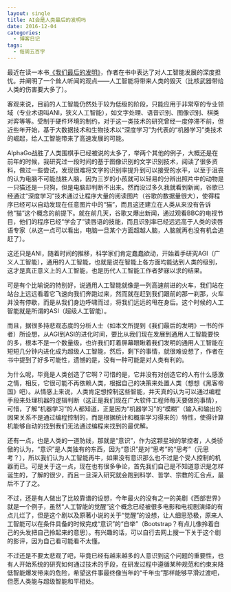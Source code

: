```yaml
---
layout: single
title: AI会是人类最后的发明吗
date: 2016-12-04
categories:
  - 博客日记
tags:
  - 每周五百字
--- 
```

最近在读一本书[《我们最后的发明》](https://book.douban.com/subject/26855627/)，作者在书中表达了对人工智能发展的深度担忧。并阐明了一个耸人听闻的观点——人工智能将带来人类的毁灭（比核武器带给人类的伤害要大多了）。

客观来说，目前的人工智能仍然处于较为低级的阶段，只能应用于非常窄的专业领域（专业术语叫ANI，狭义人工智能），如文字处理、语音识别、图像识别、棋类对弈等等。受制于硬件环境的制约，对于这一类技术的研究曾经一度停滞不前，但近些年开始，基于大数据技术和生物技术以“深度学习”为代表的“机器学习”类技术的崛起，给人工智能带来了高速发展的可能。

AlphaGo战胜了人类围棋手已经被说的太多了，举两个其他的例子，大概还是在前年的时候，我研究过一段时间的基于图像识别的文字识别技术，阅读了很多资料，做过一些尝试，发现很难将文字的识别率提升到可以接受的水平，以至于沮丧的认为电脑不可能战胜人脑，因为三岁的小孩就可以轻易的分辨出照片中的动物是一只猫还是一只狗，但是电脑却判断不出来。然而没过多久我就看到新闻，谷歌已经通过“深度学习”技术通过让程序大量的阅读图片（谷歌的数据量很大），使得程序已经可以自动发现在任意图片中的“猫”，而且这还建立在人类从来没有告诉他“猫”这个概念的前提下。就在前几天，谷歌又爆出新闻，通过观看BBC的电视节目，他们的程序已经“学会了”读唇语的技能，而且识别率已经远远高于人类的读唇语专家（从这一点可以看出，电脑一旦某个方面超越人脑，人脑就再也没有机会追赶了）。

这还只是ANI，随着时间的推移，科学家们肯定蠢蠢欲动，开始着手研究AGI（广义人工智能），通用的人工智能，也就是说在智能上各方面均能达到人类的级别，这才是真正意义上的人工智能，也是历代人工智能工作者梦寐以求的结果。

可是有个比喻说的特别好，说通用人工智能就像是一列高速前进的火车，我们站在站台上远远看着它飞速向我们奔跑过来，然而就在赶到我们跟前的那一刹那，火车并没有停歇，而是从我们身边呼啸而过，将我们远远的甩在身后。这个时候的人工智能就是所谓的ASI（超级人工智能）。

而且，据很多持悲观态度的分析人士（如本文所提到《我们最后的发明》一书的作者）所设想，从AGI到ASI的进化时间，要比从我们现在发展到通用人工智能要快的多，根本不是一个数量级，也许我们盯着屏幕眼瞅着我们发明的通用人工智能在短短几分钟内进化成为超级人工智能，然后，剩下的事情，就很难设想了，作者在书中提到了好多可能性，遗憾的是，没有一种可能是对人类有利的。

为什么呢，毕竟是人类创造了它啊？可惜的是，它并没有对创造它的人有什么感激之情，相反，它很可能不再依赖人类，根据自己的决策来处置人类（想想《黑客帝国》吧）。从情感上来说，人类肯定想控制这些智能，并天真的认为可以通过编程手段来处理机器的逻辑判断（这正是我们现在广大软件工程师每天要做的事情），可惜，了解“机器学习”的人都知道，正是因为“机器学习”的“模糊”（输入和输出的因果关系不是通过编程控制的，而是根据统计和概率学习得来的）特性，使得计算机能够自动的找到我们无法通过编程来找到的最优解。

还有一点，也是人类的一道防线，那就是“意识”，作为这颗星球的掌控者，人类骄傲的认为，“意识”是人类独有的东西，因为“意识”是对“思考”的“思考”（元思考？），所以我们认为人工智能再牛，如果没有意识那么也不过是个受人控制的机器而已。可是关于这一点，现在也有很多争论，首先我们自己是不知道意识是怎样诞生的，了解的很少，而且一旦深入研究就会跑到科学、哲学、宗教的汇合点，最后不了了之。

不过，还是有人做出了比较靠谱的设想，今年最火的没有之一的美剧《西部世界》就是一个例子，虽然“人工智能的觉醒”这个概念已经被很多电影和电视剧演绎的有点儿烂了，但是这个剧以及原著小说的关于“觉醒”的设想，让人细思恐极，原来人工智能可以在条件具备的时候完成“意识”的“自举”（Bootstrap？有点儿像拎着自己的头发把自己拎起来的意思）。有兴趣的话，可以自行去网上搜一下关于这个剧的影评，因为自己看可能看不太懂。

不过还是不要太悲观了吧，毕竟已经有越来越多的人意识到这个问题的重要性，也有人开始系统的研究如何通过技术的手段，在研发过程中遵循某种规范和约束来降低智能爆发带来的危险，希望这件事最终像当年的“千年虫”那样能够平滑过渡吧，但愿人类能与超级智能和平相处。
